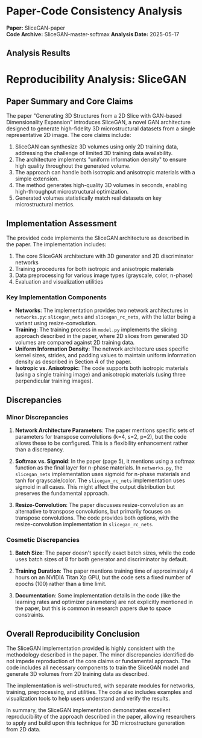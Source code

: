 # Paper-Code Consistency Analysis

**Paper:** SliceGAN-paper  
**Code Archive:** SliceGAN-master-softmax
**Analysis Date:** 2025-05-17

## Analysis Results

# Reproducibility Analysis: SliceGAN

## Paper Summary and Core Claims

The paper "Generating 3D Structures from a 2D Slice with GAN-based Dimensionality Expansion" introduces SliceGAN, a novel GAN architecture designed to generate high-fidelity 3D microstructural datasets from a single representative 2D image. The core claims include:

1. SliceGAN can synthesize 3D volumes using only 2D training data, addressing the challenge of limited 3D training data availability.
2. The architecture implements "uniform information density" to ensure high quality throughout the generated volume.
3. The approach can handle both isotropic and anisotropic materials with a simple extension.
4. The method generates high-quality 3D volumes in seconds, enabling high-throughput microstructural optimization.
5. Generated volumes statistically match real datasets on key microstructural metrics.

## Implementation Assessment

The provided code implements the SliceGAN architecture as described in the paper. The implementation includes:

1. The core SliceGAN architecture with 3D generator and 2D discriminator networks
2. Training procedures for both isotropic and anisotropic materials
3. Data preprocessing for various image types (grayscale, color, n-phase)
4. Evaluation and visualization utilities

### Key Implementation Components

- **Networks**: The implementation provides two network architectures in `networks.py`: `slicegan_nets` and `slicegan_rc_nets`, with the latter being a variant using resize-convolution.
- **Training**: The training process in `model.py` implements the slicing approach described in the paper, where 2D slices from generated 3D volumes are compared against 2D training data.
- **Uniform Information Density**: The network architecture uses specific kernel sizes, strides, and padding values to maintain uniform information density as described in Section 4 of the paper.
- **Isotropic vs. Anisotropic**: The code supports both isotropic materials (using a single training image) and anisotropic materials (using three perpendicular training images).

## Discrepancies

### Minor Discrepancies

1. **Network Architecture Parameters**: The paper mentions specific sets of parameters for transpose convolutions (k=4, s=2, p=2), but the code allows these to be configured. This is a flexibility enhancement rather than a discrepancy.

2. **Softmax vs. Sigmoid**: In the paper (page 5), it mentions using a softmax function as the final layer for n-phase materials. In `networks.py`, the `slicegan_nets` implementation uses sigmoid for n-phase materials and tanh for grayscale/color. The `slicegan_rc_nets` implementation uses sigmoid in all cases. This might affect the output distribution but preserves the fundamental approach.

3. **Resize-Convolution**: The paper discusses resize-convolution as an alternative to transpose convolutions, but primarily focuses on transpose convolutions. The code provides both options, with the resize-convolution implementation in `slicegan_rc_nets`.

### Cosmetic Discrepancies

1. **Batch Size**: The paper doesn't specify exact batch sizes, while the code uses batch sizes of 8 for both generator and discriminator by default.

2. **Training Duration**: The paper mentions training time of approximately 4 hours on an NVIDIA Titan Xp GPU, but the code sets a fixed number of epochs (100) rather than a time limit.

3. **Documentation**: Some implementation details in the code (like the learning rates and optimizer parameters) are not explicitly mentioned in the paper, but this is common in research papers due to space constraints.

## Overall Reproducibility Conclusion

The SliceGAN implementation provided is highly consistent with the methodology described in the paper. The minor discrepancies identified do not impede reproduction of the core claims or fundamental approach. The code includes all necessary components to train the SliceGAN model and generate 3D volumes from 2D training data as described.

The implementation is well-structured, with separate modules for networks, training, preprocessing, and utilities. The code also includes examples and visualization tools to help users understand and verify the results.

In summary, the SliceGAN implementation demonstrates excellent reproducibility of the approach described in the paper, allowing researchers to apply and build upon this technique for 3D microstructure generation from 2D data.